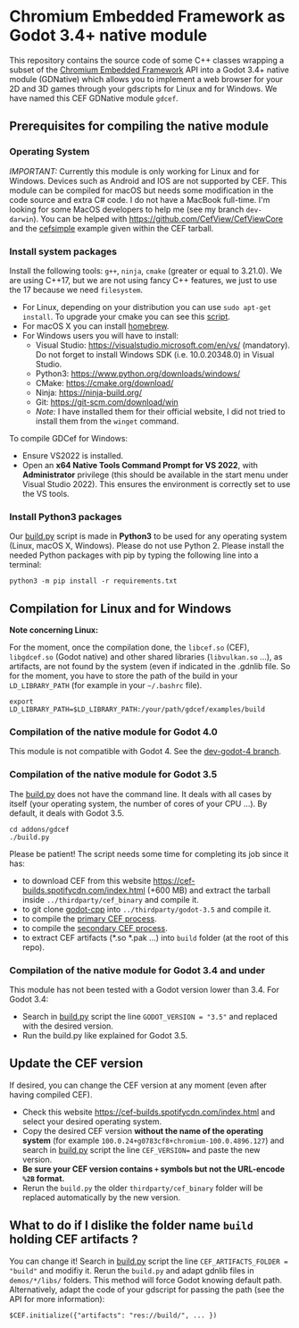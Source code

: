 # Chromium Embedded Framework as Godot 3.4+ native module

This repository contains the source code of some C++ classes wrapping a subset
of the [Chromium Embedded
Framework](https://bitbucket.org/chromiumembedded/cef/wiki/Home) API into a
Godot 3.4+ native module (GDNative) which allows you to implement a web
browser for your 2D and 3D games through your gdscripts for Linux and for
Windows.  We have named this CEF GDNative module `gdcef`.

## Prerequisites for compiling the native module

### Operating System

*IMPORTANT:* Currently this module is only working for Linux and for
Windows. Devices such as Android and IOS are not supported by CEF. This module
can be compiled for macOS but needs some modification in the code source and
extra C# code. I do not have a MacBook full-time. I'm looking for some MacOS
developers to help me (see my branch `dev-darwin`). You can be helped with
https://github.com/CefView/CefViewCore and the
[cefsimple](https://bitbucket.org/chromiumembedded/cef/wiki/Tutorial) example
given within the CEF tarball.

### Install system packages

Install the following tools: `g++`, `ninja`, `cmake` (greater or equal to
3.21.0). We are using C++17, but we are not using fancy C++ features, we just to
use the 17 because we need `filesystem`.

- For Linux, depending on your distribution you can use `sudo apt-get install`.
  To upgrade your cmake you can see this
  [script](https://github.com/stigmee/doc-internal/blob/master/doc/install_latest_cmake.sh).
- For macOS X you can install [homebrew](https://brew.sh/index_fr).
- For Windows users you will have to install:
  - Visual Studio: https://visualstudio.microsoft.com/en/vs/ (mandatory). Do not forget to
    install Windows SDK (i.e. 10.0.20348.0) in Visual Studio.
  - Python3: https://www.python.org/downloads/windows/
  - CMake: https://cmake.org/download/
  - Ninja: https://ninja-build.org/
  - Git: https://git-scm.com/download/win
  - *Note:* I have installed them for their official website, I did not tried to install them
    from the `winget` command.

To compile GDCef for Windows:
- Ensure VS2022 is installed.
- Open an **x64 Native Tools Command Prompt for VS 2022**, with
  **Administrator** privilege (this should be available in the start menu under
  Visual Studio 2022). This ensures the environment is correctly set to use the
  VS tools.

### Install Python3 packages

Our [build.py](../build.py) script is made in **Python3** to be used
for any operating system (Linux, macOS X, Windows). Please do not use
Python 2. Please install the needed Python packages with pip by typing the
following line into a terminal:

```
python3 -m pip install -r requirements.txt
```

## Compilation for Linux and for Windows

**Note concerning Linux:**

For the moment, once the compilation done, the `libcef.so` (CEF), `libgdcef.so`
(Godot native) and other shared libraries (`libvulkan.so` ...), as artifacts,
are not found by the system (even if indicated in the .gdnlib file. So for the
moment, you have to store the path of the build in your `LD_LIBRARY_PATH` (for
example in your `~/.bashrc` file).

```
export LD_LIBRARY_PATH=$LD_LIBRARY_PATH:/your/path/gdcef/examples/build
```

### Compilation of the native module for Godot 4.0

This module is not compatible with Godot 4.
See the [dev-godot-4 branch](https://github.com/Lecrapouille/gdcef/tree/dev-godot-4).

### Compilation of the native module for Godot 3.5

The [build.py](../build.py) does not have the command line. It deals with all cases by itself (your
operating system, the number of cores of your CPU ...). By default, it deals with
Godot 3.5.

```
cd addons/gdcef
./build.py
```

Please be patient! The script needs some time for completing its job since it
has:
- to download CEF from this website https://cef-builds.spotifycdn.com/index.html
  (+600 MB) and extract the tarball inside `../thirdparty/cef_binary`
  and compile it.
- to git clone [godot-cpp](https://github.com/godotengine/godot-cpp) into
  `../thirdparty/godot-3.5` and compile it.
- to compile the [primary CEF process](../gdcef/).
- to compile the  [secondary CEF process](../subprocess/).
- to extract CEF artifacts (*.so *.pak ...) into `build` folder (at the root of
  this repo).

### Compilation of the native module for Godot 3.4 and under

This module has not been tested with a Godot version lower than 3.4. For Godot
3.4:
- Search in [build.py](../build.py) script the line `GODOT_VERSION =
  "3.5"` and replaced with the desired version.
- Run the build.py like explained for Godot 3.5.

## Update the CEF version

If desired, you can change the CEF version at any moment (even after having
compiled CEF).

- Check this website https://cef-builds.spotifycdn.com/index.html and select
  your desired operating system.
- Copy the desired CEF version **without the name of the operating system** (for
  example `100.0.24+g0783cf8+chromium-100.0.4896.127`) and search in
  [build.py](../build.py) script the line `CEF_VERSION=` and paste the
  new version.
- **Be sure your CEF version contains `+` symbols but not the URL-encode `%2B` format.**
- Rerun the `build.py` the older `thirdparty/cef_binary` folder will be replaced
  automatically by the new version.

## What to do if I dislike the folder name `build` holding CEF artifacts ?

You can change it! Search in [build.py](../build.py) script the line
`CEF_ARTIFACTS_FOLDER = "build"` and modifiy it. Rerun the `build.py` and adapt
gdnlib files in `demos/*/libs/` folders. This method will force Godot knowing
default path. Alternatively, adapt the code of your gdscript for
passing the path (see the API for more information):

```
$CEF.initialize({"artifacts": "res://build/", ... })
```
